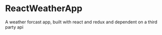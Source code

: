 # ReactWeatherApp
A weather forcast app, built with react and redux and dependent on a third party api
